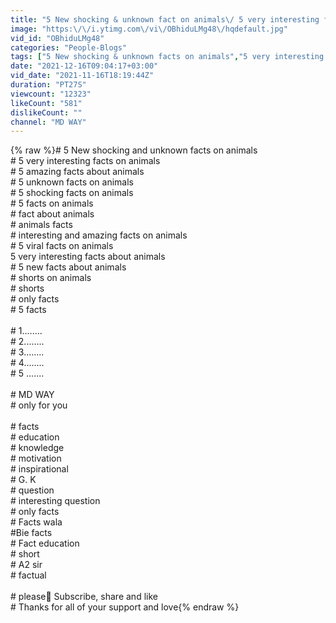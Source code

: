 ```yaml
---
title: "5 New shocking & unknown fact on animals\/ 5 very interesting fact on animals\/#viral facts\/ # Shorts"
image: "https:\/\/i.ytimg.com\/vi\/OBhiduLMg48\/hqdefault.jpg"
vid_id: "OBhiduLMg48"
categories: "People-Blogs"
tags: ["5 New shocking & unknown facts on animals","5 very interesting facts about animals","5 amazing facts about animals"]
date: "2021-12-16T09:04:17+03:00"
vid_date: "2021-11-16T18:19:44Z"
duration: "PT27S"
viewcount: "12323"
likeCount: "581"
dislikeCount: ""
channel: "MD WAY"
---
```

{% raw %}# 5 New shocking and unknown facts on animals<br /># 5 very interesting facts on animals<br /># 5 amazing facts about animals<br /># 5 unknown facts on animals<br /># 5 shocking facts on animals<br /># 5 facts on animals<br /># fact about animals<br /># animals facts<br /># interesting and amazing facts on animals<br /># 5 viral facts on animals<br />5 very interesting facts about animals<br /># 5 new facts about animals<br /># shorts on animals<br /># shorts<br /># only facts<br /># 5 facts<br /><br /># 1........<br /># 2........<br /># 3........<br /># 4........<br /># 5 ....... <br /><br /># MD WAY<br /># only for you<br /><br /># facts<br /># education<br /># knowledge<br /># motivation<br /># inspirational<br /># G. K<br /># question<br /># interesting question<br /># only facts<br /># Facts wala<br />#Bie facts<br /># Fact education<br />#  short<br /># A2 sir <br /># factual<br /><br /># please🙏 Subscribe, share and like<br /># Thanks for all of your support and love{% endraw %}
